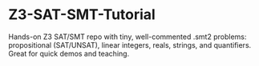 # Z3-SAT-SMT-Tutorial
Hands-on Z3 SAT/SMT repo with tiny, well-commented .smt2 problems: propositional (SAT/UNSAT), linear integers, reals, strings, and quantifiers. Great for quick demos and teaching.
